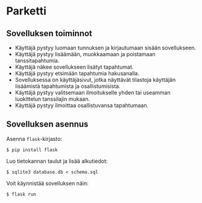 # Parketti

## Sovelluksen toiminnot
- Käyttäjä pystyy luomaan tunnuksen ja kirjautumaan sisään sovellukseen.
- Käyttäjä pystyy lisäämään, muokkaamaan ja poistamaan tanssitapahtumia.
- Käyttäjä näkee sovellukseen lisätyt tapahtumat.
- Käyttäjä pystyy etsimään tapahtumia hakusanalla.
- Sovelluksessa on käyttäjäsivut, jotka näyttävät tilastoja käyttäjän lisäämistä tapahtumista ja osallistumisista.
- Käyttäjä pystyy valitsemaan ilmoitukselle yhden tai useamman luokittelun tanssilajin mukaan.
- Käyttäjä pystyy ilmoittaa osallistuvansa tapahtumaan.

## Sovelluksen asennus

Asenna `flask`-kirjasto:

```
$ pip install flask
```

Luo tietokannan taulut ja lisää alkutiedot:

```
$ sqlite3 database.db < schema.sql
```

Voit käynnistää sovelluksen näin:

```
$ flask run
```
